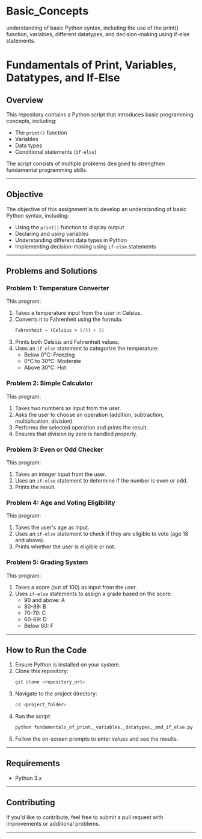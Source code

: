# Basic_Concepts
understanding of basic Python syntax, including the use of the print() function, variables, different datatypes, and decision-making using if-else statements.

# Fundamentals of Print, Variables, Datatypes, and If-Else

## Overview
This repository contains a Python script that introduces basic programming concepts, including:
- The `print()` function
- Variables
- Data types
- Conditional statements (`if-else`)

The script consists of multiple problems designed to strengthen fundamental programming skills.

---

## **Objective**
The objective of this assignment is to develop an understanding of basic Python syntax, including:
- Using the `print()` function to display output
- Declaring and using variables
- Understanding different data types in Python
- Implementing decision-making using `if-else` statements

---

## **Problems and Solutions**

### **Problem 1: Temperature Converter**
This program:
1. Takes a temperature input from the user in Celsius.
2. Converts it to Fahrenheit using the formula:
   ```python
   Fahrenheit = (Celsius × 9/5) + 32
   ```
3. Prints both Celsius and Fahrenheit values.
4. Uses an `if-else` statement to categorize the temperature:
   - Below 0°C: Freezing
   - 0°C to 30°C: Moderate
   - Above 30°C: Hot

### **Problem 2: Simple Calculator**
This program:
1. Takes two numbers as input from the user.
2. Asks the user to choose an operation (addition, subtraction, multiplication, division).
3. Performs the selected operation and prints the result.
4. Ensures that division by zero is handled properly.

### **Problem 3: Even or Odd Checker**
This program:
1. Takes an integer input from the user.
2. Uses an `if-else` statement to determine if the number is even or odd.
3. Prints the result.

### **Problem 4: Age and Voting Eligibility**
This program:
1. Takes the user's age as input.
2. Uses an `if-else` statement to check if they are eligible to vote (age 18 and above).
3. Prints whether the user is eligible or not.

### **Problem 5: Grading System**
This program:
1. Takes a score (out of 100) as input from the user.
2. Uses `if-else` statements to assign a grade based on the score:
   - 90 and above: A
   - 80-89: B
   - 70-79: C
   - 60-69: D
   - Below 60: F

---

## **How to Run the Code**
1. Ensure Python is installed on your system.
2. Clone this repository:
   ```sh
   git clone <repository_url>
   ```
3. Navigate to the project directory:
   ```sh
   cd <project_folder>
   ```
4. Run the script:
   ```sh
   python fundamentals_of_print,_variables,_datatypes,_and_if_else.py
   ```
5. Follow the on-screen prompts to enter values and see the results.

---

## **Requirements**
- Python 3.x

---

## **Contributing**
If you'd like to contribute, feel free to submit a pull request with improvements or additional problems.

---



